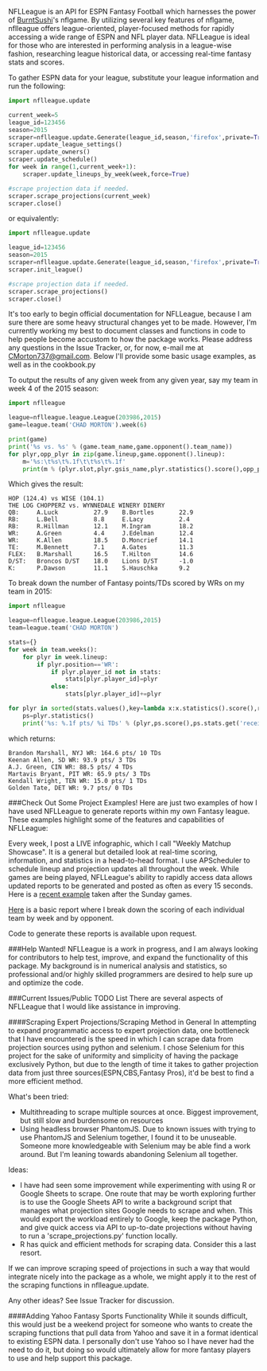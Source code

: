NFLLeague is an API for ESPN Fantasy Football which harnesses the power of [BurntSushi](https://github.com/BurntSushi)'s nflgame.  By utilizing several key features of nflgame, nflleague offers league-oriented, player-focused methods for rapidly accessing a wide range of ESPN and NFL player data. NFLLeague is ideal for those who are interested in performing analysis in a league-wise fashion, researching league historical data, or accessing real-time fantasy stats and scores.

To gather ESPN data for your league, substitute your league information and run the following:
```python
import nflleague.update

current_week=5
league_id=123456
season=2015
scraper=nflleague.update.Generate(league_id,season,'firefox',private=True,visible=False)
scraper.update_league_settings()
scraper.update_owners()
scraper.update_schedule()
for week in range(1,current_week+1):
    scraper.update_lineups_by_week(week,force=True)

#scrape projection data if needed.
scraper.scrape_projections(current_week)
scraper.close()
```
or equivalently:
```python
import nflleague.update

league_id=123456
season=2015
scraper=nflleague.update.Generate(league_id,season,'firefox',private=True,visible=False)
scraper.init_league()

#scrape projection data if needed.
scraper.scrape_projections()
scraper.close()
```

It's too early to begin official documentation for NFLLeague, because I am sure there are some heavy structural changes yet to be made.  However, I'm currently working my best to document classes and functions in code to help people become accustom to how the package works.  Please address any questions in the Issue Tracker, or, for now, e-mail me at CMorton737@gmail.com.  Below I'll provide some basic usage examples, as well as in the cookbook.py

To output the results of any given week from any given year, say my team in week 4 of the 2015 season:
```python
import nflleague

league=nflleague.league.League(203986,2015)
game=league.team('CHAD MORTON').week(6)

print(game)
print('%s vs. %s' % (game.team_name,game.opponent().team_name))
for plyr,opp_plyr in zip(game.lineup,game.opponent().lineup):
    m='%s:\t%s\t%.1f\t\t%s\t%.1f'
    print(m % (plyr.slot,plyr.gsis_name,plyr.statistics().score(),opp_plyr.gsis_name,opp_plyr.statistics().score()))
```
Which gives the result:
```
HOP (124.4) vs WISE (104.1)
THE LOG CHOPPERZ vs. WYNNEDALE WINERY DINERY
QB:     A.Luck          27.9    B.Bortles       22.9
RB:     L.Bell          8.8     E.Lacy          2.4
RB:     R.Hillman       12.1    M.Ingram        18.2
WR:     A.Green         4.4     J.Edelman       12.4
WR:     K.Allen         18.5    D.Moncrief      14.1
TE:     M.Bennett       7.1     A.Gates         11.3
FLEX:   B.Marshall      16.5    T.Hilton        14.6
D/ST:   Broncos D/ST    18.0    Lions D/ST      -1.0
K:      P.Dawson        11.1    S.Hauschka      9.2
```

To break down the number of Fantasy points/TDs scored by WRs on my team in 2015:
```python
import nflleague

league=nflleague.league.League(203986,2015)
team=league.team('CHAD MORTON')

stats={}
for week in team.weeks():
    for plyr in week.lineup:
        if plyr.position=='WR':
            if plyr.player_id not in stats:
                stats[plyr.player_id]=plyr
            else:
                stats[plyr.player_id]+=plyr

for plyr in sorted(stats.values(),key=lambda x:x.statistics().score(),reverse=True):
    ps=plyr.statistics()
    print('%s: %.1f pts/ %i TDs' % (plyr,ps.score(),ps.stats.get('receiving_tds',0)))
```

which returns:
```
Brandon Marshall, NYJ WR: 164.6 pts/ 10 TDs
Keenan Allen, SD WR: 93.9 pts/ 3 TDs
A.J. Green, CIN WR: 88.5 pts/ 4 TDs
Martavis Bryant, PIT WR: 65.9 pts/ 3 TDs
Kendall Wright, TEN WR: 15.0 pts/ 1 TDs
Golden Tate, DET WR: 9.7 pts/ 0 TDs
```

###Check Out Some Project Examples!
Here are just two examples of how I have used NFLLeague to generate reports within my own Fantasy league.  These examples highlight 
some of the features and capabilities of NFLLeague:

   Every week, I post a LIVE infographic, which I call "Weekly Matchup Showcase".  It is a general but detailed look 
   at real-time scoring, information, and statistics in a head-to-head format.  I use APScheduler to schedule lineup 
   and projection updates all throughout the week.  While games are being played, NFLLeague's ability to rapidly access data
   allows updated reports to be generated and posted as often as every 15 seconds. Here is a 
   [recent example](http://cs.iusb.edu/~chmorton/WMS123456201614.png) taken after the Sunday games.

   [Here](http://cs.iusb.edu/~chmorton/ScoringReport123456201613.png) is a basic report where I break down the scoring of each 
   individual team by week and by opponent.

   Code to generate these reports is available upon request.  

###Help Wanted!
NFLLeague is a work in progress, and I am always looking for contributors to help test, improve, and expand the functionality of this package.  My background is in numerical analysis and statistics, so professional and/or highly skilled programmers are desired to help sure up and optimize the code.

###Current Issues/Public TODO List
There are several aspects of NFLLeague that I would like assistance in improving.

####Scraping Expert Projections/Scraping Method in General
In attempting to expand programmatic access to expert projection data, one bottleneck that I have encountered is the speed in which I can scrape data from projection sources using python and selenium.  I chose Selenium for this project for the sake of uniformity and simplicity of having the package exclusively Python, but due to the length of time it takes to gather projection data from just three sources(ESPN,CBS,Fantasy Pros), it'd be best to find a more efficient method. 

What's been tried:
  * Multithreading to scrape multiple sources at once. Biggest improvement, but still slow and burdensome on resources
  * Using headless browser PhantomJS.  Due to known issues with trying to use PhantomJS and Selenium together, I 
   found it to be unuseable.  Someone more knowledgeable with Selenium may be able find a work around. But I'm leaning
   towards abandoning Selenium all together.

Ideas:
  * I have had seen some improvement while experimenting with using R or Google Sheets to scrape. One route that may 
   be worth exploring further is to use the Google Sheets API to write a background script that manages what projection 
   sites Google needs to scrape and when.  This would export the workload entirely to Google, keep the package Python, 
   and give quick access via API to up-to-date projections without having to run a 'scrape_projections.py' function locally.
  * R has quick and efficient methods for scraping data.  Consider this a last resort.

If we can improve scraping speed of projections in such a way that would integrate nicely into the package as a whole, we might apply it to the rest of the scraping functions in nflleague.update.

Any other ideas? See Issue Tracker for discussion.

####Adding Yahoo Fantasy Sports Functionality
While it sounds difficult, this would just be a weekend project for someone who wants to create the scraping functions that pull data from Yahoo and save it in a format identical to existing ESPN data.  I personally don't use Yahoo so I have never had the need to do it, but doing so would ultimately allow for more fantasy players to use and help support this package.


